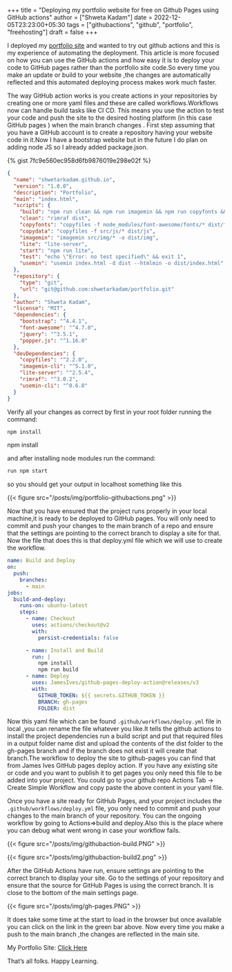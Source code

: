 +++
title = "Deploying my portfolio website for free on Github Pages using GitHub actions"
author = ["Shweta Kadam"]
date = 2022-12-05T23:23:00+05:30
tags = ["githubactions", "github", "portfolio", "freehosting"]
draft = false
+++

I deployed my [portfolio site](https://shwetarkadam.github.io/portfolio/) and wanted to try out github actions and this is my experience of automating the deployment.
This article is more focused on how you can use the GitHub actions and how easy it is to deploy your code to GitHub pages rather than the portfolio site code.So every time you make an update or build to your website ,the changes are automatically reflected and this automated deploying process makes work much faster.

The way GitHub action works is you create actions in your repositories by creating one or more yaml files and these are called workflows.Workflows now can handle build tasks like CI CD. This means you use the action to test your code and push the site to the desired hosting platform (in this case GitHub pages ) when the main branch changes .
First step assuming that you have a GitHub account is to create a repository having your website code in it.Now I have a bootstrap website but in the future I do plan on adding node JS so I already added package.json.

{% gist 7fc9e560ec958d6fb9876019e298e02f %}

```json
{
  "name": "shwetarkadam.github.io",
  "version": "1.0.0",
  "description": "Portfolio",
  "main": "index.html",
  "scripts": {
    "build": "npm run clean && npm run imagemin && npm run copyfonts && npm run copydata && npm run usemin",
    "clean": "rimraf dist",
    "copyfonts": "copyfiles -f node_modules/font-awesome/fonts/* dist/fonts",
    "copydata": "copyfiles -f src/js/* dist/js",
    "imagemin": "imagemin src/img/* -o dist/img",
    "lite": "lite-server",
    "start": "npm run lite",
    "test": "echo \"Error: no test specified\" && exit 1",
    "usemin": "usemin index.html -d dist --htmlmin -o dist/index.html"
  },
  "repository": {
    "type": "git",
    "url": "git@github.com:shwetarkadam/portfolio.git"
  },
  "author": "Shweta Kadam",
  "license": "MIT",
  "dependencies": {
    "bootstrap": "^4.4.1",
    "font-awesome": "^4.7.0",
    "jquery": "^3.5.1",
    "popper.js": "^1.16.0"
  },
  "devDependencies": {
    "copyfiles": "^2.2.0",
    "imagemin-cli": "^5.1.0",
    "lite-server": "^2.5.4",
    "rimraf": "^3.0.2",
    "usemin-cli": "^0.6.0"
  }
}
```

Verify all your changes as correct by first in your root folder running the command:

```bash
npm install
```

npm install

and after installing node modules run the command:

```bash
run npm start
```

so you should get your output in localhost something like this

{{< figure src="/posts/img/portfolio-githubactions.png" >}}

Now that you have ensured that the project runs properly in your local machine,it is ready to be deployed to GitHub pages. You will only need to commit and push your changes to the main branch of a repo and ensure that the settings are pointing to the correct branch to display a site for that.
Now the file that does this is that deploy.yml file which we will use to create the workflow.

```yaml
name: Build and Deploy
on:
  push:
    branches:
      - main
jobs:
  build-and-deploy:
    runs-on: ubuntu-latest
    steps:
      - name: Checkout
        uses: actions/checkout@v2
        with:
          persist-credentials: false

      - name: Install and Build
        run: |
          npm install
          npm run build
      - name: Deploy
        uses: JamesIves/github-pages-deploy-action@releases/v3
        with:
          GITHUB_TOKEN: ${{ secrets.GITHUB_TOKEN }}
          BRANCH: gh-pages
          FOLDER: dist
```

Now this yaml file which can be found `.github/workflows/deploy.yml` file in local ,you can rename the file whatever you like.It tells the github actions to install the project dependencies run a build script and put that required files in a output folder name dist and upload the contents of the dist folder to the gh-pages branch and if the branch does not exist it will create that branch.The workflow to deploy the site to github-pages you can find that from James Ives GitHub pages deploy action.
If you have any existing site or code and you want to publish it to get pages you only need this file to be added into your project.
You could go to your github repo Actions Tab -&gt; Create Simple Workflow and copy paste the above content in your yaml file.

Once you have a site ready for GitHub Pages, and your project includes the `.github/workflows/deploy.yml` file, you only need to commit and push your changes to the main branch of your repository. You can the ongoing workflow by going to Actions=&gt;build and deploy.Also this is the place where you can debug what went wrong in case your workflow fails.

{{< figure src="/posts/img/githubaction-build.PNG" >}}

{{< figure src="/posts/img/githubaction-build2.png" >}}

After the GitHub Actions have run, ensure settings are pointing to the correct branch to display your site.
Go to the settings of your repository and ensure that the source for GitHub Pages is using the correct branch. It is close to the bottom of the main settings page.

{{< figure src="/posts/img/gh-pages.PNG" >}}

It does take some time at the start to load in the browser but once available you can click on the link in the green bar above.
Now every time you make a push to the main branch ,the changes are reflected in the main site.

My Portfolio Site: [Click Here](https://shwetarkadam.github.io/portfolio/)

That’s all folks.
Happy Learning.
